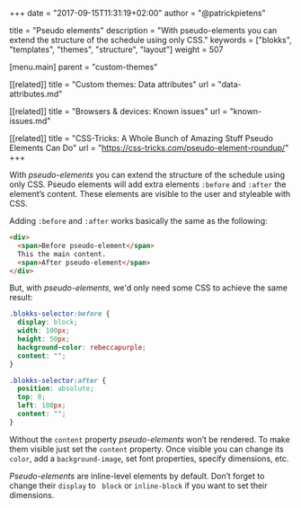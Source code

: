 +++
date            = "2017-09-15T11:31:19+02:00"
author          = "@patrickpietens"

title           = "Pseudo elements"
description     = "With pseudo-elements you can extend the structure of the schedule using only CSS."
keywords        = ["blokks", "templates", "themes", "structure", "layout"]
weight          = 507

[menu.main]
parent          = "custom-themes"

[[related]]
title = "Custom themes: Data attributes"
url = "data-attributes.md"

[[related]]
title = "Browsers & devices: Known issues"
url = "known-issues.md"

[[related]]
title = "CSS-Tricks: A Whole Bunch of Amazing Stuff Pseudo Elements Can Do"
url = "https://css-tricks.com/pseudo-element-roundup/"
+++

With *pseudo-elements* you can extend the structure of the schedule using only CSS. Pseudo elements will add extra elements `:before` and `:after` the element’s content. These elements are visible to the user and styleable with CSS.

Adding `:before` and `:after` works basically the same as the following:

```html
<div>
  <span>Before pseudo-element</span> 
  This the main content. 
  <span>After pseudo-element</span>
</div>
```

But, with *pseudo-elements*, we'd only need some CSS to achieve the same result:

```css
.blokks-selector:before {
  display: block;
  width: 100px;
  height: 50px;
  background-color: rebeccapurple;
  content: "";
}

.blokks-selector:after {
  position: absolute;
  top: 0;
  left: 100px;
  content: "";
}
```

Without the `content` property *pseudo-elements* won’t be rendered. To make them visible just set the `content` property. Once visible you can change its `color`, add a `background-image`, set font properties, specify dimensions, etc.

<span class='note'>*Pseudo-elements* are inline-level elements by default. Don’t forget to change their `display` to ` block` or `inline-block` if you want to set their dimensions.</span>